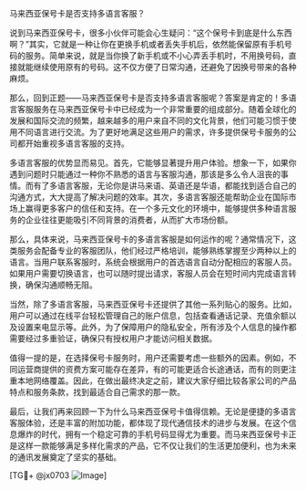 马来西亚保号卡是否支持多语言客服？

说到马来西亚保号卡，很多小伙伴可能会心生疑问：“这个保号卡到底是什么东西啊？”其实，它就是一种让你在更换手机或者丢失手机后，依然能保留原有手机号码的服务。简单来说，就是当你换了新手机或不小心弄丢手机时，不用换号码，直接就能继续使用原有的号码。这不仅方便了日常沟通，还避免了因换号带来的各种麻烦。

那么，回到正题——马来西亚保号卡是否支持多语言客服呢？答案是肯定的！多语言客服服务在马来西亚保号卡中已经成为一个非常重要的组成部分。随着全球化的发展和国际交流的频繁，越来越多的用户来自不同的文化背景，他们可能习惯于使用不同语言进行交流。为了更好地满足这些用户的需求，许多提供保号卡服务的公司都开始重视多语言客服的支持。

多语言客服的优势显而易见。首先，它能够显著提升用户体验。想象一下，如果你遇到问题时只能通过一种你不熟悉的语言与客服沟通，那该是多么令人沮丧的事情。而有了多语言客服，无论你是讲马来语、英语还是华语，都能找到适合自己的沟通方式，大大提高了解决问题的效率。其次，多语言客服还能帮助企业在国际市场上赢得更多客户的信任和支持。在一个多元文化的环境中，能够提供多种语言服务的企业往往更能吸引不同背景的消费者，从而扩大市场份额。

那么，具体来说，马来西亚保号卡的多语言客服是如何运作的呢？通常情况下，这类服务会配备专业的客服团队，他们经过严格培训，能够熟练掌握至少两种以上的语言。当用户联系客服时，系统会根据用户的首选语言自动分配相应的客服人员。如果用户需要切换语言，也可以随时提出请求，客服人员会在短时间内完成语言转换，确保沟通顺畅无阻。

当然，除了多语言客服，马来西亚保号卡还提供了其他一系列贴心的服务。比如，用户可以通过在线平台轻松管理自己的账户信息，包括查看通话记录、充值余额以及设置来电显示等。此外，为了保障用户的隐私安全，所有涉及个人信息的操作都需要经过多重验证，确保只有授权用户才能访问相关数据。

值得一提的是，在选择保号卡服务时，用户还需要考虑一些额外的因素。例如，不同运营商提供的资费方案可能存在差异，有的可能更适合长途通话，而有的则更注重本地网络覆盖。因此，在做出最终决定之前，建议大家仔细比较各家公司的产品特点和服务条款，找到最适合自己需求的那一款。

最后，让我们再来回顾一下为什么马来西亚保号卡值得信赖。无论是便捷的多语言客服体验，还是丰富的附加功能，都体现了现代通信技术的进步与发展。在这个信息爆炸的时代，拥有一个稳定可靠的手机号码显得尤为重要。而马来西亚保号卡正是这样一款能够满足多样化需求的产品，它不仅让我们的生活更加便利，也为未来的通讯发展奠定了坚实的基础。

[TG💪+ @jx0703 ![Image](https://github.com/user-attachments/assets/dbca1d08-cadb-493c-b0ec-ad6f7a83f270)]